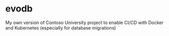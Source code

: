 # evodb
My own version of Contoso University project to enable CI/CD with Docker and Kubernetes (especially for database migrations)
